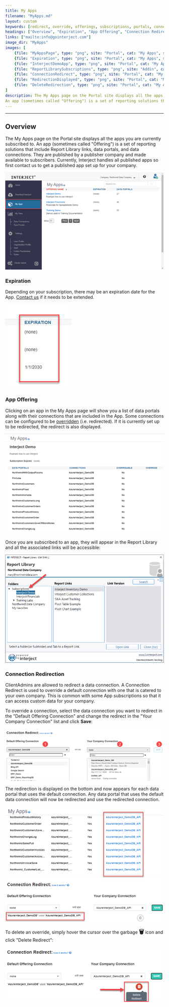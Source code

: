 ```yaml
---
title: My Apps
filename: "MyApps.md"
layout: custom
keywords: [redirect, override, offerings, subscriptions, portals, connections, links]
headings: ["Overview", "Expiration", "App Offering", "Connection Redirection"]
links: ["mailto:info@gointerject.com"]
image_dir: "MyApps"
images: [
	{file: "MyAppsPage", type: "png", site: "Portal", cat: "My Apps", sub: "", report: "", ribbon: "", config: ""},
	{file: "Expiration", type: "png", site: "Portal", cat: "My Apps", sub: "", report: "", ribbon: "", config: ""},
	{file: "InterjectDemoApp", type: "png", site: "Portal", cat: "My Apps", report: "", ribbon: "", config: ""},
	{file: "ReportLibrarySubscriptions", type: "png", site: "Addin", cat: "Report Library", sub: "", report: "", ribbon: "", config: ""},
	{file: "ConnectionRedirect", type: "png", site: "Portal", cat: "My Apps", sub: "Connection Redirect", report: "", ribbon: "", config: ""},
	{file: "RedirectionDisplayed", type: "png", site: "Portal", cat: "My Apps", sub: "Connection Redirect", report: "", ribbon: "", config: ""},
	{file: "DeleteRedirection", type: "png", site: "Portal", cat: "My Apps", sub: "Connection Redirect", report: "", ribbon: "", config: ""}
]
description: The My Apps page on the Portal site displays all the apps you are currently subscribed to. 
An app (sometimes called "Offering") is a set of reporting solutions that include Report Library links, data portals, and data connections. They are published by a publisher company and made available to subscribers. Currently, Interject handles all published apps so first contact us to get a published app set up for your company.
---
```

* * *

## Overview

The My Apps page on the Portal site displays all the apps you are currently subscribed to. 
An app (sometimes called "Offering") is a set of reporting solutions that include Report Library links, data portals, and data connections. They are published by a publisher company and made available to subscribers. Currently, Interject handles all published apps so first contact us to get a published app set up for your company.

![](/images/MyApps/MyAppsPage.png)
<br>

### Expiration

Depending on your subscription, there may be an expiration date for the App. [Contact us](mailto:info@gointerject.com) if it needs to be extended.

![](/images/MyApps/Expiration.png)
<br>

### App Offering

Clicking on an app in the My Apps page will show you a list of data portals along with their connections that are included in the App. Some connections can be configured to be [overridden](#connection-redirection) (i.e. redirected). If it is currently set up to be redirected, the redirect is also displayed.

![](/images/MyApps/InterjectDemoApp.png)
<br>

Once you are subscribed to an app, they will appear in the Report Library and all the associated links will be accessible:

![](/images/MyApps/ReportLibrarySubscriptions.png)
<br>

### Connection Redirection

ClientAdmins are allowed to redirect a data connection. A Connection Redirect is used to override a default connection with one that is catered to your own company. This is common with some App subscriptions so that it can access custom data for your company.

To override a connection, select the data connection you want to redirect in the "Default Offering Connection" and change the redirect in the "Your Company Connection" list and click **Save**:

![](/images/MyApps/ConnectionRedirect.png)
<br>

The redirection is displayed on the bottom and now appears for each data portal that uses the default connection. Any data portal that uses the default data connection will now be redirected and use the redirected connection.

![](/images/MyApps/RedirectionDisplayed.png)
<br>

To delete an override, simply hover the cursor over the garbage **<font size="+1">&#x1F5D1;</font>** icon and click "Delete Redirect":

![](/images/MyApps/DeleteRedirection.png)
<br>
